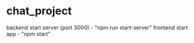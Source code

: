 # chat_project

backend start server (port 3000) - "npm run start-server"
frontend start app - "npm start"
